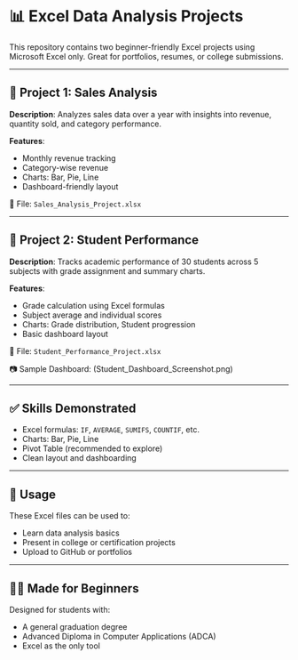 # 📊 Excel Data Analysis Projects

This repository contains two beginner-friendly Excel projects using Microsoft Excel only. Great for portfolios, resumes, or college submissions.

---

## 📁 Project 1: Sales Analysis
**Description**: Analyzes sales data over a year with insights into revenue, quantity sold, and category performance.

**Features**:
- Monthly revenue tracking
- Category-wise revenue
- Charts: Bar, Pie, Line
- Dashboard-friendly layout

📄 File: `Sales_Analysis_Project.xlsx`

---

## 📁 Project 2: Student Performance
**Description**: Tracks academic performance of 30 students across 5 subjects with grade assignment and summary charts.

**Features**:
- Grade calculation using Excel formulas
- Subject average and individual scores
- Charts: Grade distribution, Student progression
- Basic dashboard layout

📄 File: `Student_Performance_Project.xlsx`

📷 Sample Dashboard:
(Student_Dashboard_Screenshot.png)

---

## ✅ Skills Demonstrated
- Excel formulas: `IF`, `AVERAGE`, `SUMIFS`, `COUNTIF`, etc.
- Charts: Bar, Pie, Line
- Pivot Table (recommended to explore)
- Clean layout and dashboarding

---

## 🔗 Usage
These Excel files can be used to:
- Learn data analysis basics
- Present in college or certification projects
- Upload to GitHub or portfolios

---

## 👨‍💻 Made for Beginners
Designed for students with:
- A general graduation degree
- Advanced Diploma in Computer Applications (ADCA)
- Excel as the only tool
